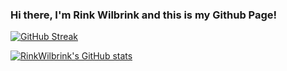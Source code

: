 ### Hi there, I'm Rink Wilbrink and this is my Github Page!

[![GitHub Streak](http://github-readme-streak-stats.herokuapp.com?user=RinkWilbrink&theme=dark&hide_border=true&stroke=00A4DD)](https://git.io/streak-stats)

[![RinkWilbrink's GitHub stats](https://github-readme-stats.vercel.app/api?username=RinkWilbrink&theme=dark&hide_border=true&stroke=00A4DD)](https://github.com/anuraghazra/github-readme-stats)


<!--
**RinkWilbrink/RinkWilbrink** is a ✨ _special_ ✨ repository because its `README.md` (this file) appears on your GitHub profile.

Here are some ideas to get you started:

- 🔭 I’m currently working on ...
- 🌱 I’m currently learning ...
- 👯 I’m looking to collaborate on ...
- 🤔 I’m looking for help with ...
- 💬 Ask me about ...
- 📫 How to reach me: ...
- 😄 Pronouns: ...
- ⚡ Fun fact: ...
-->
